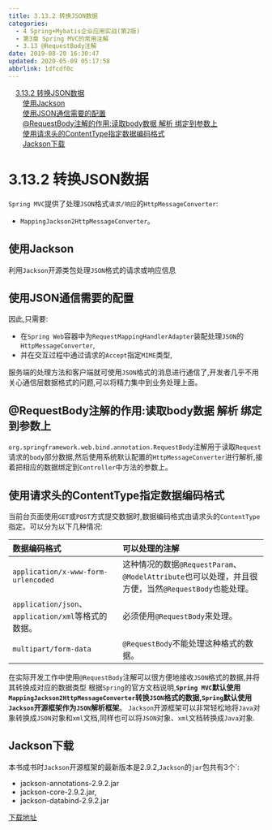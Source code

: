 ```yaml
---
title: 3.13.2 转换JSON数据
categories: 
  - 4 Spring+Mybatis企业应用实战(第2版)
  - 第3章 Spring MVC的常用注解
  - 3.13 @RequestBody注解
date: 2019-08-20 16:30:47
updated: 2020-05-09 05:17:58
abbrlink: 1dfcdf0c
---
```

<div id='my_toc'><a href="/JavaReadingNotes/1dfcdf0c/#3-13-2-转换JSON数据" class="header_1">3.13.2 转换JSON数据</a>&nbsp;<br><a href="/JavaReadingNotes/1dfcdf0c/#使用Jackson" class="header_2">使用Jackson</a>&nbsp;<br><a href="/JavaReadingNotes/1dfcdf0c/#使用JSON通信需要的配置" class="header_2">使用JSON通信需要的配置</a>&nbsp;<br><a href="/JavaReadingNotes/1dfcdf0c/#-RequestBody注解的作用-读取body数据-解析-绑定到参数上" class="header_2">@RequestBody注解的作用:读取body数据 解析 绑定到参数上</a>&nbsp;<br><a href="/JavaReadingNotes/1dfcdf0c/#使用请求头的ContentType指定数据编码格式" class="header_2">使用请求头的ContentType指定数据编码格式</a>&nbsp;<br><a href="/JavaReadingNotes/1dfcdf0c/#Jackson下载" class="header_2">Jackson下载</a>&nbsp;<br></div>
<style>.header_1{margin-left: 1em;}.header_2{margin-left: 2em;}.header_3{margin-left: 3em;}.header_4{margin-left: 4em;}.header_5{margin-left: 5em;}.header_6{margin-left: 6em;}</style>
<!--more-->
<script>if (navigator.platform.search('arm')==-1){document.getElementById('my_toc').style.display = 'none';}var e,p = document.getElementsByTagName('p');while (p.length>0) {e = p[0];e.parentElement.removeChild(e);}</script>

<!--end-->
# 3.13.2 转换JSON数据
`Spring MVC`提供了处理`JSON`格式`请求/响应`的`HttpMessageConverter`:
- `MappingJackson2HttpMessageConverter`。

## 使用Jackson
利用`Jackson`开源类包处理`JSON`格式的请求或响应信息
## 使用JSON通信需要的配置
因此,只需要:
- 在`Spring Web`容器中为`RequestMappingHandlerAdapter`装配处理`JSON`的`HttpMessageConverter`,
- 并在交互过程中通过请求的`Accept`指定`MIME`类型, 

服务端的处理方法和客户端就可使用`JSON`格式的消息进行通信了,开发者几乎不用关心通信层数据格式的问题,可以将精力集中到业务处理上面。

## @RequestBody注解的作用:读取body数据 解析 绑定到参数上
`org.springframework.web.bind.annotation.RequestBody`注解用于读取`Request`请求的`body`部分数据,然后使用系统默认配置的`HttpMessageConverter`进行解析,接着把相应的数据绑定到`Controller`中方法的参数上。

## 使用请求头的ContentType指定数据编码格式
当前台页面使用`GET`或`POST`方式提交数据时,数据编码格式由请求头的`ContentType`指定。可以分为以下几种情况:

|数据编码格式|可以处理的注解|
|:---|:---|
|`application/x-www-form-urlencoded`|这种情况的数据`@RequestParam`、`@ModelAttribute`也可以处理，并且很方便，当然`@RequestBody`也能处理。|
|`application/json`、`application/xml`等格式的数据。|必须使用`@RequestBody`来处理。|
|`multipart/form-data`|`@RequestBody`不能处理这种格式的数据。|


在实际开发工作中使用`@RequestBody`注解可以很方便地接收`JSON`格式的数据,并将其转换成对应的数据类型
根据`Spring`的官方文档说明,**`Spring MVC`默认使用`MappingJackson2HttpMessageConverter`转换`JSON`格式的数据,`Spring`默认使用`Jackson`开源框架作为`JSON`解析框架**。
`Jackson`开源框架可以非常轻松地将`Java`对象转换成`JSON`对象和`xml`文档,同样也可以将`JSON`对象、`xml`文档转换成`Java`对象.

## Jackson下载
本书成书时`Jackson`开源框架的最新版本是2.9.2,`Jackson`的`jar`包共有3个`:
- jackson-annotations-2.9.2.jar
- jackson-core-2.9.2.jar,
- jackson-databind-2.9.2.jar

[下载地址](http://mvnrepository.com/artifact/com.fasterxml.jackson.core)
